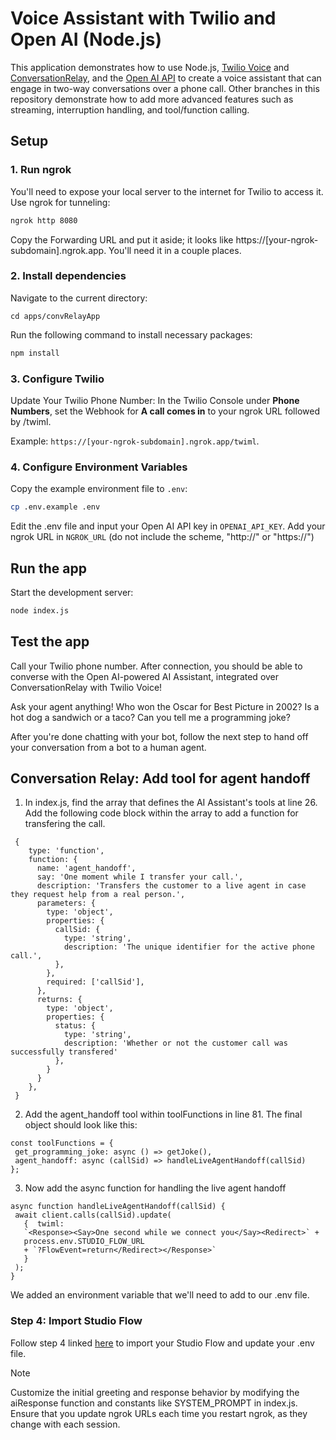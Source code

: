 # Voice Assistant with Twilio and Open AI (Node.js)

This application demonstrates how to use Node.js, [Twilio Voice](https://www.twilio.com/docs/voice) and [ConversationRelay](https://www.twilio.com/docs/voice/twiml/connect/conversationrelay), and the [Open AI API](https://docs.anthropic.com) to create a voice assistant that can engage in two-way conversations over a phone call. Other branches in this repository demonstrate how to add more advanced features such as streaming, interruption handling, and tool/function calling.


## Setup

### 1. Run ngrok

You'll need to expose your local server to the internet for Twilio to access it. Use ngrok for tunneling:

```bash
ngrok http 8080
```

Copy the Forwarding URL and put it aside; it looks like https://[your-ngrok-subdomain].ngrok.app. You'll need it in a couple places.

### 2. Install dependencies

Navigate to the current directory:
```
cd apps/convRelayApp
```
Run the following command to install necessary packages:

```bash
npm install
```

### 3. Configure Twilio

Update Your Twilio Phone Number: In the Twilio Console under **Phone Numbers**, set the Webhook for **A call comes in** to your ngrok URL followed by /twiml. 

Example: `https://[your-ngrok-subdomain].ngrok.app/twiml`.


### 4. Configure Environment Variables

Copy the example environment file to `.env`:

```bash
cp .env.example .env
```

Edit the .env file and input your Open AI API key in `OPENAI_API_KEY`. Add your ngrok URL in `NGROK_URL` (do not include the scheme, "http://" or "https://")

## Run the app

Start the development server:

```bash
node index.js
```

## Test the app

Call your Twilio phone number. After connection, you should be able to converse with the Open AI-powered AI Assistant, integrated over ConversationRelay with Twilio Voice!

Ask your agent anything! Who won the Oscar for Best Picture in 2002? Is a hot dog a sandwich or a taco? Can you tell me a programming joke? 

After you're done chatting with your bot, follow the next step to hand off your conversation from a bot to a human agent.

## Conversation Relay: Add tool for agent handoff 

1. In index.js, find the array that defines the AI Assistant's tools at line 26.  Add the following code block within the array to add a function for transfering the call. 
```
 {
    type: 'function',
    function: {
      name: 'agent_handoff',
      say: 'One moment while I transfer your call.',
      description: 'Transfers the customer to a live agent in case they request help from a real person.',
      parameters: {
        type: 'object',
        properties: {
          callSid: {
            type: 'string',
            description: 'The unique identifier for the active phone call.',
          },
        },
        required: ['callSid'],
      },
      returns: {
        type: 'object',
        properties: {
          status: {
            type: 'string',
            description: 'Whether or not the customer call was successfully transfered'
          },
        }
      }
    },
 }  
 ```
 
 2. Add the agent_handoff tool within toolFunctions in line 81. The final object should look like this: 
 ```
 const toolFunctions = {
  get_programming_joke: async () => getJoke(),
  agent_handoff: async (callSid) => handleLiveAgentHandoff(callSid)
};
 ```

3. Now add the async function for handling the live agent handoff
 ```
async function handleLiveAgentHandoff(callSid) {
  await client.calls(callSid).update(
    {  twiml: 
    `<Response><Say>One second while we connect you</Say><Redirect>` +
    process.env.STUDIO_FLOW_URL
    + `?FlowEvent=return</Redirect></Response>`
    }
  );
}
 ```

 We added an environment variable that we'll need to add to our .env file.

 ### Step 4: Import Studio Flow
 Follow step 4 linked [here](https://github.com/awieber-twilio/FlexHackathon?tab=readme-ov-file#step-4-import-the-example-studio-flow) to import your Studio Flow and update your .env file.

> [!NOTE] 
> Customize the initial greeting and response behavior by modifying the aiResponse function and constants like SYSTEM_PROMPT in index.js.
> Ensure that you update ngrok URLs each time you restart ngrok, as they change with each session.
